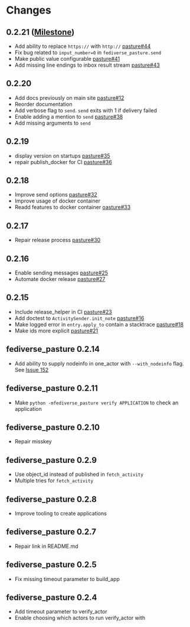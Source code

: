 <!--
SPDX-FileCopyrightText: 2024-2025 Helge

SPDX-License-Identifier: MIT
-->

# Changes

## 0.2.21 ([Milestone](https://codeberg.org/funfedidev/python_fediverse_pasture/milestone/25834))

- Add ability to replace `https://` with `http://` [pasture#44](https://codeberg.org/funfedidev/python_fediverse_pasture/issues/44)
- Fix bug related to `input_number=0` in `fediverse_pasture.send`
- Make public value configurable [pasture#41](https://codeberg.org/funfedidev/python_fediverse_pasture/issues/41)
- Add missing line endings to inbox result stream [pasture#43](https://codeberg.org/funfedidev/python_fediverse_pasture/issues/43)

## 0.2.20

- Add docs previously on main site [pasture#12](https://codeberg.org/funfedidev/python_fediverse_pasture/issues/12)
- Reorder documentation
- Add verbose flag to `send`. `send` exits with 1 if delivery failed
- Enable adding a mention to `send` [pasture#38](https://codeberg.org/funfedidev/python_fediverse_pasture/issues/38)
- Add missing arguments to `send`

## 0.2.19

- display version on startups [pasture#35](https://codeberg.org/funfedidev/python_fediverse_pasture/issues/35)
- repair publish_docker for CI [pasture#36](https://codeberg.org/funfedidev/python_fediverse_pasture/issues/36)

## 0.2.18

- Improve send options [pasture#32](https://codeberg.org/funfedidev/python_fediverse_pasture/issues/32)
- Improve usage of docker container
- Readd features to docker container [oasture#33](https://codeberg.org/funfedidev/python_fediverse_pasture/issues/33)

## 0.2.17

- Repair release process [pasture#30](https://codeberg.org/funfedidev/python_fediverse_pasture/issues/30)

## 0.2.16

- Enable sending messages [pasture#25](https://codeberg.org/funfedidev/python_fediverse_pasture/issues/25)
- Automate docker release [pasture#27](https://codeberg.org/funfedidev/python_fediverse_pasture/issues/27)

## 0.2.15

- Include release_helper in CI [pasture#23](https://codeberg.org/funfedidev/python_fediverse_pasture/issues/23)
- Add doctest to `ActivitySender.init_note` [pasture#16](https://codeberg.org/funfedidev/python_fediverse_pasture/issues/16)
- Make logged error in `entry.apply_to` contain a stacktrace [pasture#18](https://codeberg.org/funfedidev/python_fediverse_pasture/issues/18)
- Make ids more explicit [pasture#21](https://codeberg.org/funfedidev/python_fediverse_pasture/issues/21)

## fediverse_pasture 0.2.14

- Add ability to supply nodeinfo in one_actor with `--with_nodeinfo` flag. See [Issue 152](https://codeberg.org/helge/funfedidev/issues/152)

## fediverse_pasture 0.2.11

- Make `python -mfediverse_pasture verify APPLICATION` to check an application

## fediverse_pasture 0.2.10

- Repair misskey

## fediverse_pasture 0.2.9

- Use object_id instead of published in `fetch_activity`
- Multiple tries for `fetch_activity`

## fediverse_pasture 0.2.8

- Improve tooling to create applications

## fediverse_pasture 0.2.7

- Repair link in README.md

## fediverse_pasture 0.2.5

- Fix missing timeout parameter to build_app

## fediverse_pasture 0.2.4

- Add timeout parameter to verify_actor
- Enable choosing which actors to run verify_actor with
